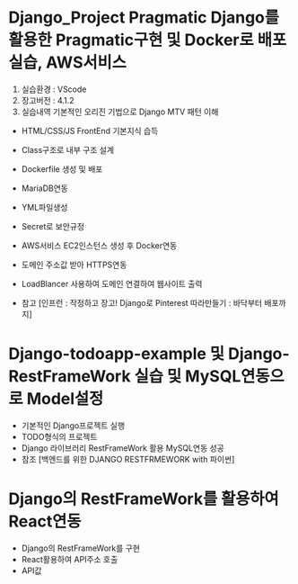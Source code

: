 # Django_Project Pragmatic Django를 활용한 Pragmatic구현 및 Docker로 배포실습, AWS서비스 


1. 실습환경 : VScode 
2. 장고버전 : 4.1.2 
3. 실습내역 기본적인 오리진 기법으로 Django MTV 패턴 이해

- HTML/CSS/JS FrontEnd 기본지식 습득

- Class구조로 내부 구조 설계

- Dockerfile 생성 및 배포

- MariaDB연동

- YML파일생성

- Secret로 보안규정

- AWS서비스 EC2인스턴스 생성 후 Docker연동

- 도메인 주소값 받아 HTTPS연동

- LoadBlancer 사용하여 도메인 연결하여 웹사이트 출력

- 참고 [인프런 : 작정하고 장고! Django로 Pinterest 따라만들기 : 바닥부터 배포까지]


# Django-todoapp-example 및 Django-RestFrameWork 실습 및 MySQL연동으로 Model설정

- 기본적인 Django프로젝트 실행
- TODO형식의 프로젝트 
- Django 라이브러리 RestFrameWork 활용 MySQL연동 성공 
- 참조 [백엔드를 위한 DJANGO RESTFRMEWORK with 파이썬]


# Django의 RestFrameWork를 활용하여 React연동

- Django의 RestFrameWork를 구현
- React활용하여 API주소 호출
- API값 
